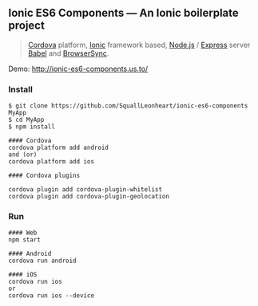 ## Ionic ES6 Components — An Ionic boilerplate project

> [Cordova](https://cordova.apache.org/) platform,
> [Ionic](https://github.com/driftyco/ionic/) framework based,
> [Node.js](https://nodejs.org/) / [Express](http://expressjs.com/) server
> [Babel](http://babeljs.io/) and [BrowserSync](http://www.browsersync.io/).

Demo: http://ionic-es6-components.us.to/

### Install

```shell
$ git clone https://github.com/SquallLeonheart/ionic-es6-components MyApp
$ cd MyApp
$ npm install

#### Cordova
cordova platform add android
and (or)
cordova platform add ios

#### Cordova plugins

cordova plugin add cordova-plugin-whitelist
cordova plugin add cordova-plugin-geolocation
```

### Run

```
#### Web
npm start

#### Android
cordova run android

#### iOS
cordova run ios
or
cordova run ios --device
```
